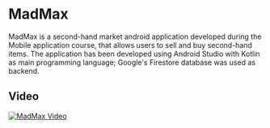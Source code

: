 # MadMax
MadMax is a second-hand market android application developed during the Mobile application course, that allows users to sell and buy second-hand items. The application has been developed using Android Studio with Kotlin as main programming language; Google's Firestore database was used as backend.

## Video
[![MadMax Video](https://i.imgur.com/s2ThXWE.png)](https://www.youtube.com/watch?v=ki3DbWrBi_4)
